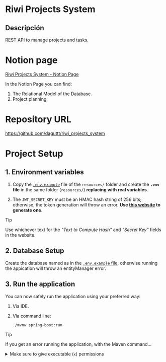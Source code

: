 # Riwi Projects System
## Descripción

REST API to manage projects and tasks.

# Notion page

[Riwi Projects System - Notion Page](https://daguttt.notion.site/Riwi-Projects-System-Spring-Boot-115bb315d6b98019bf42d172a3aa3517?pvs=4)

In the Notion Page you can find:
1. The Relational Model of the Database.
2. Project planning.

# Repository URL
https://github.com/daguttt/riwi_projects_system

# Project Setup

## 1. Environment variables

1. Copy the [`.env.example`](./src/main/resources/.env.example) file of the `resources/` folder and create the **`.env` file**  in the same folder (`resources/`) **replacing with real variables**.

2. The `JWT_SECRET_KEY` must be an HMAC hash string of 256 bits; otherwise, the token generation will throw an error. **Use [this website](https://www.devglan.com/online-tools/hmac-sha256-online?ref=blog.tericcabrel.com) to generate one**.

> [!TIP]
> Use whichever text for the *"Text to Compute Hash"* and *"Secret Key"* fields in the website.

## 2. Database Setup
Create the database named as in the [`.env.example` file](./src/main/resources/.env.example), otherwise running the appication will throw an entityManager error.

## 3. Run the application
You can now safely run the application using your preferred way:
1. Via IDE.
2. Via command line:

    ```bash
    ./mvnw spring-boot:run
    ```
> [!TIP]
> If you get an error running the application, with the Maven command... 
> <details>
> <summary>Make sure to give executable (<code>x</code>) permissions</summary>
> <pre>chmod ugo+x ./mvnw</pre>
> </details>